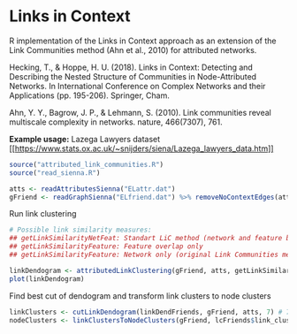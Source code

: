 # Links in Context

R implementation of the Links in Context approach as an extension of the Link Communities method (Ahn et al., 2010) for attributed networks.

Hecking, T., & Hoppe, H. U. (2018). Links in Context: Detecting and Describing the Nested Structure of Communities in Node-Attributed Networks. In International Conference on Complex Networks and their Applications (pp. 195-206). Springer, Cham.

Ahn, Y. Y., Bagrow, J. P., & Lehmann, S. (2010). Link communities reveal multiscale complexity in networks. nature, 466(7307), 761.

**Example usage:**
Lazega Lawyers dataset [[https://www.stats.ox.ac.uk/~snijders/siena/Lazega_lawyers_data.htm]]
```R
source("attributed_link_communities.R")
source("read_sienna.R")

atts <- readAttributesSienna("ELattr.dat") 
gFriend <- readGraphSienna("ELfriend.dat") %>% removeNoContextEdges(atts)
```

Run link clustering
```R
# Possible link similarity measures:
## getLinkSimilarityNetFeat: Standart LiC method (network and feature based) 
## getLinkSimilarityFeature: Feature overlap only
## getLinkSimilarityFeature: Network only (original Link Communities method)

linkDendogram <- attributedLinkClustering(gFriend, atts, getLinkSimilarityNetFeat)
plot(linkDendogram)
```

Find best cut of dendogram and transform link clusters to node clusters
```R
linkClusters <- cutLinkDendogram(linkDendFriends, gFriend, atts, 7) # 7 = number of attribute types
nodeClusters <- linkClustersToNodeClusters(gFriend, lcFriends$link_clusters[[which.max(lcFriends$apd)]])
```
